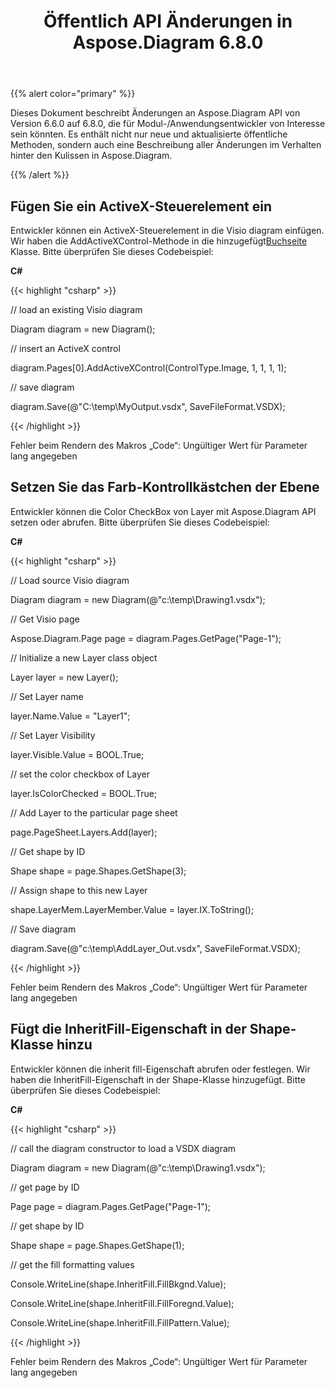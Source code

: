 ﻿---
title: Öffentlich API Änderungen in Aspose.Diagram 6.8.0
type: docs
weight: 10
url: /de/net/public-api-changes-in-aspose-diagram-6-8-0/
---
{{% alert color="primary" %}} 

Dieses Dokument beschreibt Änderungen an Aspose.Diagram API von Version 6.6.0 auf 6.8.0, die für Modul-/Anwendungsentwickler von Interesse sein könnten. Es enthält nicht nur neue und aktualisierte öffentliche Methoden, sondern auch eine Beschreibung aller Änderungen im Verhalten hinter den Kulissen in Aspose.Diagram.

{{% /alert %}} 
## **Fügen Sie ein ActiveX-Steuerelement ein**
Entwickler können ein ActiveX-Steuerelement in die Visio diagram einfügen. Wir haben die AddActiveXControl-Methode in die hinzugefügt[Buchseite](http://www.aspose.com/api/net/diagram/aspose.diagram/page) Klasse. Bitte überprüfen Sie dieses Codebeispiel:

**C#**

{{< highlight "csharp" >}}

 // load an existing Visio diagram

Diagram diagram = new Diagram();

// insert an ActiveX control

diagram.Pages[0].AddActiveXControl(ControlType.Image, 1, 1, 1, 1);

// save diagram

diagram.Save(@"C:\temp\MyOutput.vsdx", SaveFileFormat.VSDX);

{{< /highlight >}}

Fehler beim Rendern des Makros „Code“: Ungültiger Wert für Parameter lang angegeben
## **Setzen Sie das Farb-Kontrollkästchen der Ebene**
Entwickler können die Color CheckBox von Layer mit Aspose.Diagram API setzen oder abrufen. Bitte überprüfen Sie dieses Codebeispiel:

**C#**

{{< highlight "csharp" >}}

 // Load source Visio diagram

Diagram diagram = new Diagram(@"c:\temp\Drawing1.vsdx");

// Get Visio page

Aspose.Diagram.Page page = diagram.Pages.GetPage("Page-1");

// Initialize a new Layer class object

Layer layer = new Layer();

// Set Layer name

layer.Name.Value = "Layer1";

// Set Layer Visibility

layer.Visible.Value = BOOL.True;

// set the color checkbox of Layer

layer.IsColorChecked = BOOL.True;

// Add Layer to the particular page sheet

page.PageSheet.Layers.Add(layer);

// Get shape by ID

Shape shape = page.Shapes.GetShape(3);

// Assign shape to this new Layer

shape.LayerMem.LayerMember.Value = layer.IX.ToString();

// Save diagram

diagram.Save(@"c:\temp\AddLayer_Out.vsdx", SaveFileFormat.VSDX);

{{< /highlight >}}

Fehler beim Rendern des Makros „Code“: Ungültiger Wert für Parameter lang angegeben
## **Fügt die InheritFill-Eigenschaft in der Shape-Klasse hinzu**
Entwickler können die inherit fill-Eigenschaft abrufen oder festlegen. Wir haben die InheritFill-Eigenschaft in der Shape-Klasse hinzugefügt. Bitte überprüfen Sie dieses Codebeispiel:

**C#**

{{< highlight "csharp" >}}

 // call the diagram constructor to load a VSDX diagram

Diagram diagram = new Diagram(@"c:\temp\Drawing1.vsdx");

// get page by ID

Page page = diagram.Pages.GetPage("Page-1");

// get shape by ID

Shape shape = page.Shapes.GetShape(1);

// get the fill formatting values

Console.WriteLine(shape.InheritFill.FillBkgnd.Value);

Console.WriteLine(shape.InheritFill.FillForegnd.Value);

Console.WriteLine(shape.InheritFill.FillPattern.Value);

{{< /highlight >}}

Fehler beim Rendern des Makros „Code“: Ungültiger Wert für Parameter lang angegeben

